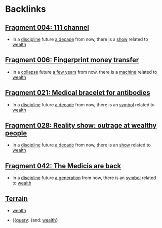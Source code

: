 
# Backlinks
## [Fragment 004: 111 channel](<Fragment 004: 111 channel.md>)
- In a [discipline](<discipline.md>) future [a decade](<a decade.md>) from now, there is a [show](<show.md>) related to [wealth](<wealth.md>)

## [Fragment 006: Fingerprint money transfer](<Fragment 006: Fingerprint money transfer.md>)
- In a [collapse](<collapse.md>) future [a few years](<a few years.md>) from now, there is a [machine](<machine.md>) related to [wealth](<wealth.md>)

## [Fragment 021: Medical bracelet for antibodies](<Fragment 021: Medical bracelet for antibodies.md>)
- In a [discipline](<discipline.md>) future [a decade](<a decade.md>) from now, there is an [symbol](<symbol.md>) related to [wealth](<wealth.md>)

## [Fragment 028: Reality show: outrage at wealthy people](<Fragment 028: Reality show: outrage at wealthy people.md>)
- In a [discipline](<discipline.md>) future [a decade](<a decade.md>) from now, there is an [show](<show.md>) related to [wealth](<wealth.md>)

## [Fragment 042: The Medicis are back](<Fragment 042: The Medicis are back.md>)
- In a [discipline](<discipline.md>) future [a generation](<a generation.md>) from now, there is an [symbol](<symbol.md>) related to [wealth](<wealth.md>)

## [Terrain](<Terrain.md>)
- [wealth](<wealth.md>)

- {{[query](<query.md>): {and: [wealth](<wealth.md>)}


